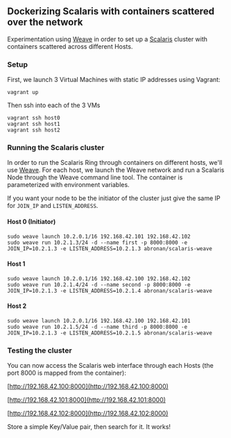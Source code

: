 ## Dockerizing Scalaris with containers scattered over the network

Experimentation using [Weave](https://github.com/zettio/weave) in order to set up a [Scalaris](https://code.google.com/p/scalaris/) cluster with containers scattered across different Hosts.

### Setup

First, we launch 3 Virtual Machines with static IP addresses using Vagrant:

	vagrant up
	
Then ssh into each of the 3 VMs

	vagrant ssh host0
	vagrant ssh host1
	vagrant ssh host2
	
### Running the Scalaris cluster

In order to run the Scalaris Ring through containers on different hosts, we'll use [Weave](https://github.com/zettio/weave). For each host, we launch the Weave network and run a Scalaris Node through the Weave command line tool. The container is parameterized with environment variables.

If you want your node to be the initiator of the cluster just give the same IP for `JOIN_IP` and `LISTEN_ADDRESS`.

#### Host 0 (Initiator)

	sudo weave launch 10.2.0.1/16 192.168.42.101 192.168.42.102
	sudo weave run 10.2.1.3/24 -d --name first -p 8000:8000 -e JOIN_IP=10.2.1.3 -e LISTEN_ADDRESS=10.2.1.3 abronan/scalaris-weave

#### Host 1

	sudo weave launch 10.2.0.1/16 192.168.42.100 192.168.42.102
	sudo weave run 10.2.1.4/24 -d --name second -p 8000:8000 -e JOIN_IP=10.2.1.3 -e LISTEN_ADDRESS=10.2.1.4 abronan/scalaris-weave

#### Host 2

	sudo weave launch 10.2.0.1/16 192.168.42.100 192.168.42.101
	sudo weave run 10.2.1.5/24 -d --name third -p 8000:8000 -e JOIN_IP=10.2.1.3 -e LISTEN_ADDRESS=10.2.1.5 abronan/scalaris-weave
	
### Testing the cluster

You can now access the Scalaris web interface through each Hosts (the port 8000 is mapped from the container):

[http://192.168.42.100:8000](http://192.168.42.100:8000)

[http://192.168.42.101:8000](http://192.168.42.101:8000)

[http://192.168.42.102:8000](http://192.168.42.102:8000)

Store a simple Key/Value pair, then search for it. It works!